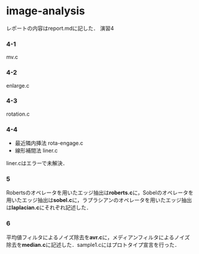 # image-analysis
レポートの内容はreport.mdに記した．
演習4
### 4-1
mv.c
### 4-2
enlarge.c
### 4-3
rotation.c
### 4-4

* 最近隣内挿法 rota-engage.c
* 線形補間法 liner.c

liner.cはエラーで未解決．

### 5
Robertsのオペレータを用いたエッジ抽出は<b>roberts.c</b>に，Sobelのオペレータを用いたエッジ抽出は<b>sobel.c</b>に，ラプラシアンのオペレータを用いたエッジ抽出は<b>laplacian.c</b>にそれぞれ記述した．

### 6
平均値フィルタによるノイズ除去を<b>avr.c</b>に，メディアンフィルタによるノイズ除去を<b>median.c</b>に記述した．sample1.cにはプロトタイプ宣言を行った．
